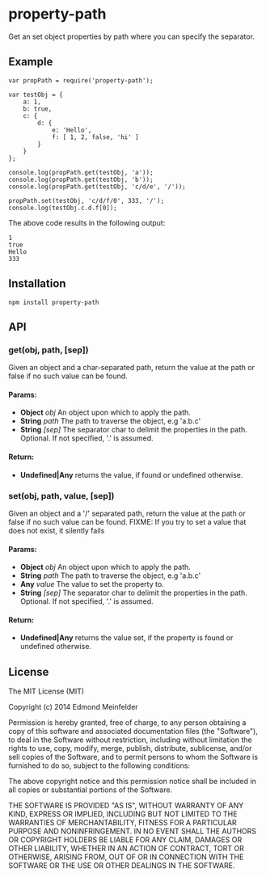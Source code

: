 property-path
=============

Get an set object properties by path where you can specify the separator.

## Example

    var propPath = require('property-path');

    var testObj = {
        a: 1,
        b: true,
        c: {
            d: {
                e: 'Hello',
                f: [ 1, 2, false, 'hi' ]
            }
        }
    };

    console.log(propPath.get(testObj, 'a'));
    console.log(propPath.get(testObj, 'b'));
    console.log(propPath.get(testObj, 'c/d/e', '/'));

    propPath.set(testObj, 'c/d/f/0', 333, '/');
    console.log(testObj.c.d.f[0]);

The above code results in the following output:

    1
    true
    Hello
    333

## Installation

    npm install property-path

## API

### get(obj, path, [sep])

Given an object and a char-separated path, return the value at the path
or false if no such value can be found.

#### Params: 

* **Object** *obj* An object upon which to apply the path.
* **String** *path* The path to traverse the object, e.g &#39;a.b.c&#39;
* **String** *[sep]* The separator char to delimit the properties in the path. Optional. If not specified, &#39;.&#39; is assumed.

#### Return:

* **Undefined|Any** returns the value, if found or undefined otherwise.

### set(obj, path, value, [sep])

Given an object and a &#39;/&#39; separated path, return the value at the path
or false if no such value can be found.
 FIXME: If you try to set a value that does not exist, it silently fails

#### Params: 

* **Object** *obj* An object upon which to apply the path.
* **String** *path* The path to traverse the object, e.g &#39;a.b.c&#39;
* **Any** *value* The value to set the property to.
* **String** *[sep]* The separator char to delimit the properties in the path. Optional. If not specified, &#39;.&#39; is assumed.

#### Return:

* **Undefined|Any** returns the value set, if the property is found or undefined otherwise.

## License
The MIT License (MIT)

Copyright (c) 2014 Edmond Meinfelder

Permission is hereby granted, free of charge, to any person obtaining a copy of
this software and associated documentation files (the "Software"), to deal in
the Software without restriction, including without limitation the rights to
use, copy, modify, merge, publish, distribute, sublicense, and/or sell copies of
the Software, and to permit persons to whom the Software is furnished to do so,
subject to the following conditions:

The above copyright notice and this permission notice shall be included in all
copies or substantial portions of the Software.

THE SOFTWARE IS PROVIDED "AS IS", WITHOUT WARRANTY OF ANY KIND, EXPRESS OR
IMPLIED, INCLUDING BUT NOT LIMITED TO THE WARRANTIES OF MERCHANTABILITY, FITNESS
FOR A PARTICULAR PURPOSE AND NONINFRINGEMENT. IN NO EVENT SHALL THE AUTHORS OR
COPYRIGHT HOLDERS BE LIABLE FOR ANY CLAIM, DAMAGES OR OTHER LIABILITY, WHETHER
IN AN ACTION OF CONTRACT, TORT OR OTHERWISE, ARISING FROM, OUT OF OR IN
CONNECTION WITH THE SOFTWARE OR THE USE OR OTHER DEALINGS IN THE SOFTWARE.

